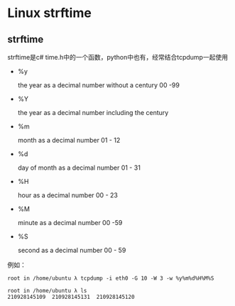 # Linux strftime

## strftime

strftime是c# time.h中的一个函数，python中也有，经常结合tcpdump一起使用

- %y

  the year as a decimal number without a century 00 -99

- %Y

  the year as a decimal number including the century

- %m

  month as a decimal number 01 - 12

- %d

  day of month as a decimal number 01 - 31

- %H

  hour as a decimal number 00 - 23

- %M

  minute as a decimal number 00 -59

- %S

  second as a decimal number 00 - 59

例如：

```
root in /home/ubuntu λ tcpdump -i eth0 -G 10 -W 3 -w %y%m%d%H%M%S

root in /home/ubuntu λ ls
210928145109  210928145131  210928145120  
```
